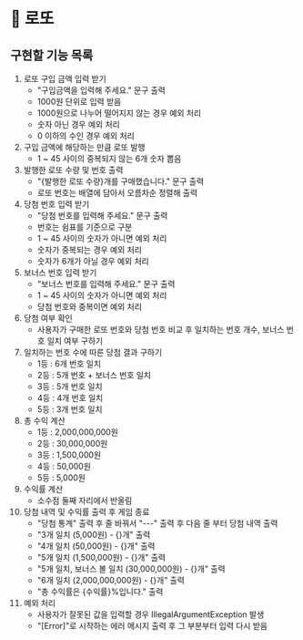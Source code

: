 # 💸 로또

## 구현할 기능 목록
1. 로또 구입 금액 입력 받기
   - "구입금액을 입력해 주세요." 문구 출력
   - 1000원 단위로 입력 받음
   - 1000원으로 나누어 떨어지지 않는 경우 예외 처리
   - 숫자 아닌 경우 예외 처리
   - 0 이하의 수인 경우 예외 처리
2. 구입 금액에 해당하는 만큼 로또 발행
   - 1 ~ 45 사이의 중복되지 않는 6개 숫자 뽑음
3. 발행한 로또 수량 및 번호 출력
   - "{발행한 로또 수량}개를 구매했습니다." 문구 출력
   - 로또 번호는 배열에 담아서 오름차순 정렬해 출력
4. 당첨 번호 입력 받기
   - "당첨 번호를 입력해 주세요." 문구 출력
   - 번호는 쉼표를 기준으로 구분
   - 1 ~ 45 사이의 숫자가 아니면 예외 처리
   - 숫자가 중복되는 경우 예외 처리
   - 숫자가 6개가 아닐 경우 예외 처리
5. 보너스 번호 입력 받기
   - "보너스 번호를 입력해 주세요." 문구 출력
   - 1 ~ 45 사이의 숫자가 아니면 예외 처리
   - 당첨 번호와 중복이면 예외 처리
6. 당첨 여부 확인
   - 사용자가 구매한 로또 번호와 당첨 번호 비교 후 일치하는 번호 개수, 보너스 번호 일치 여부 구하기
7. 일치하는 번호 수에 따른 당첨 결과 구하기
    - 1등 : 6개 번호 일치
    - 2등 : 5개 번호 + 보너스 번호 일치
    - 3등 : 5개 번호 일치
    - 4등 : 4개 번호 일치
    - 5등 : 3개 번호 일치 
8. 총 수익 계산
    - 1등 : 2,000,000,000원
    - 2등 : 30,000,000원
    - 3등 : 1,500,000원
    - 4등 : 50,000원
    - 5등 : 5,000원 
9. 수익률 계산
    - 소수점 둘째 자리에서 반올림
10. 당첨 내역 및 수익률 출력 후 게임 종료
    - "당첨 통계" 출력 후 줄 바꿔서 "---" 출력 후 다음 줄 부터 당첨 내역 출력
    - "3개 일치 (5,000원) - {}개" 출력
    - "4개 일치 (50,000원) - {}개" 출력
    - "5개 일치 (1,500,000원) - {}개" 출력
    - "5개 일치, 보너스 볼 일치 (30,000,000원) - {}개" 출력
    - "6개 일치 (2,000,000,000원) - {}개" 출력
    - "총 수익률은 {수익률}%입니다." 출력
11. 예외 처리
    - 사용자가 잘못된 값을 입력할 경우 IllegalArgumentException 발생
    - "[Error]"로 시작하는 에러 메시지 출력 후 그 부분부터 입력 다시 받음
